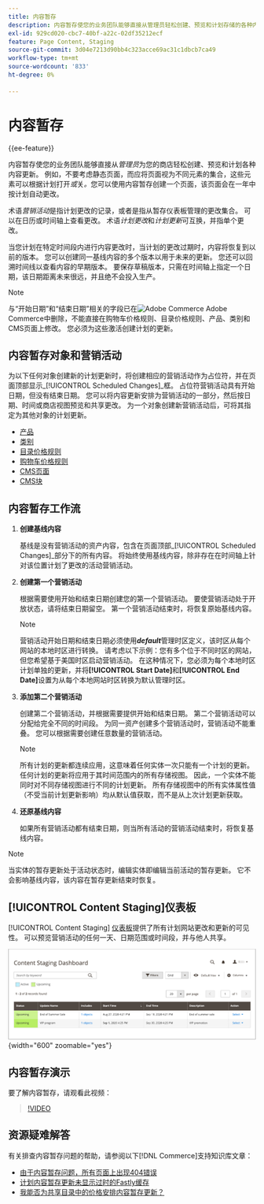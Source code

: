```yaml
---
title: 内容暂存
description: 内容暂存使您的业务团队能够直接从管理员轻松创建、预览和计划存储的各种内容更新。
exl-id: 929cd020-cbc7-40bf-a22c-02df35212ecf
feature: Page Content, Staging
source-git-commit: 3d04e7213d90bb4c323acce69ac31c1dbcb7ca49
workflow-type: tm+mt
source-wordcount: '833'
ht-degree: 0%

---
```


# 内容暂存

{{ee-feature}}

内容暂存使您的业务团队能够直接从&#x200B;_管理员_&#x200B;为您的商店轻松创建、预览和计划各种内容更新。 例如，不要考虑静态页面，而应将页面视为不同元素的集合，这些元素可以根据计划打开&#x200B;_或_&#x200B;关&#x200B;_。_&#x200B;您可以使用内容暂存创建一个页面，该页面会在一年中按计划自动更改。

术语&#x200B;_营销活动_&#x200B;是指计划更改的记录，或者是指从暂存仪表板管理的更改集合。 可以在日历或时间轴上查看更改。 术语&#x200B;_计划更改_&#x200B;和&#x200B;_计划更新_&#x200B;可互换，并指单个更改。

当您计划在特定时间段内进行内容更改时，当计划的更改过期时，内容将恢复到以前的版本。 您可以创建同一基线内容的多个版本以用于未来的更新。 您还可以回溯时间线以查看内容的早期版本。 要保存草稿版本，只需在时间轴上指定一个日期，该日期距离未来很远，并且绝不会投入生产。

>[!NOTE]
>
>与“开始日期”和“结束日期”相关的字段已在![Adobe Commerce](../assets/adobe-logo.svg) Adobe Commerce中删除，不能直接在购物车价格规则、目录价格规则、产品、类别和CMS页面上修改。 您必须为这些激活创建计划的更新。

## 内容暂存对象和营销活动

为以下任何对象创建新的计划更新时，将创建相应的营销活动作为占位符，并在页面顶部显示&#x200B;_[!UICONTROL Scheduled Changes]_框。 占位符营销活动具有开始日期，但没有结束日期。 您可以将内容更新安排为营销活动的一部分，然后按日期、时间或商店视图预览和共享更改。 为一个对象创建新营销活动后，可将其指定为其他对象的计划更新。

- [产品](../catalog/product-scheduled-changes.md)
- [类别](../catalog/category-scheduled-changes.md)
- [目录价格规则](../merchandising-promotions/price-rule-catalog-scheduled-changes.md)
- [购物车价格规则](../merchandising-promotions/price-rule-cart-scheduled-changes.md)
- [CMS页面](pages-workspace.md#scheduled-changes)
- [CMS块](blocks.md)

## 内容暂存工作流

1. **创建基线内容**

   基线是没有营销活动的资产内容，包含在页面顶部&#x200B;_[!UICONTROL Scheduled Changes]_部分下的所有内容。 将始终使用基线内容，除非存在在时间轴上针对该位置计划了更改的活动营销活动。

1. **创建第一个营销活动**

   根据需要使用开始和结束日期创建您的第一个营销活动。 要使营销活动处于开放状态，请将结束日期留空。 第一个营销活动结束时，将恢复原始基线内容。

   >[!NOTE]
   >
   >营销活动开始日期和结束日期必须使用&#x200B;**_default_**&#x200B;管理时区定义，该时区从每个网站的本地时区进行转换。 请考虑以下示例：您有多个位于不同时区的网站，但您希望基于美国时区启动营销活动。 在这种情况下，您必须为每个本地时区计划单独的更新，并将&#x200B;**[!UICONTROL Start Date]**&#x200B;和&#x200B;**[!UICONTROL End Date]**&#x200B;设置为从每个本地网站时区转换为默认管理时区。

1. **添加第二个营销活动**

   创建第二个营销活动，并根据需要提供开始和结束日期。 第二个营销活动可以分配给完全不同的时间段。 为同一资产创建多个营销活动时，营销活动不能重叠。 您可以根据需要创建任意数量的营销活动。

   >[!NOTE]
   >
   >所有计划的更新都连续应用，这意味着任何实体一次只能有一个计划的更新。 任何计划的更新将应用于其时间范围内的所有存储视图。 因此，一个实体不能同时对不同存储视图进行不同的计划更新。 所有存储视图中的所有实体属性值（不受当前计划更新影响）均从默认值获取，而不是从上次计划更新获取。

1. **还原基线内容**

   如果所有营销活动都有结束日期，则当所有活动的营销活动结束时，将恢复基线内容。

>[!NOTE]
>
>当实体的暂存更新处于活动状态时，编辑实体即编辑当前活动的暂存更新。 它不会影响基线内容，该内容在暂存更新结束时恢复。

## [!UICONTROL Content Staging]仪表板

[!UICONTROL Content Staging] [仪表板](content-staging-dashboard.md)提供了所有计划网站更改和更新的可见性。 可以预览营销活动的任何一天、日期范围或时间段，并与他人共享。

![暂存仪表板](./assets/content-staging-dashboard-grid.png){width="600" zoomable="yes"}

## 内容暂存演示

要了解内容暂存，请观看此视频：

>[!VIDEO](https://video.tv.adobe.com/v/343784?quality=12)

## 资源疑难解答

有关排查内容暂存问题的帮助，请参阅以下[!DNL Commerce]支持知识库文章：

- [由于内容暂存问题，所有页面上出现404错误](https://experienceleague.adobe.com/docs/commerce-knowledge-base/kb/troubleshooting/site-down-or-unresponsive/error-404-on-all-pages-due-to-content-staging-issue.html)
- [计划内容暂存更新未显示过时的Fastly缓存](https://experienceleague.adobe.com/docs/commerce-knowledge-base/kb/troubleshooting/miscellaneous/scheduled-content-staging-updates-not-displayed-with-stale-fastly-cache.html)
- [我能否为共享目录中的价格安排内容暂存更新？](https://experienceleague.adobe.com/docs/commerce-knowledge-base/kb/faq/can-i-schedule-content-staging-updates-for-prices-in-a-shared-catalog.html)
